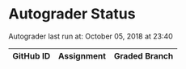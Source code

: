 # Autograder Status
Autograder last run at: October 05, 2018 at 23:40

| GitHub ID | Assignment | Graded Branch |
|-----------|------------|---------------|
